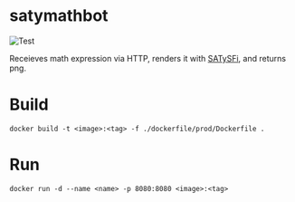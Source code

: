 # satymathbot

![Test](https://github.com/namachan10777/satymathbot/workflows/Test/badge.svg)

Receieves math expression via HTTP,
renders it with [SATySFi](https://github.com/gfngfn/SATySFi),
and returns png.

# Build
```
docker build -t <image>:<tag> -f ./dockerfile/prod/Dockerfile .
```

# Run
```
docker run -d --name <name> -p 8080:8080 <image>:<tag>
```
